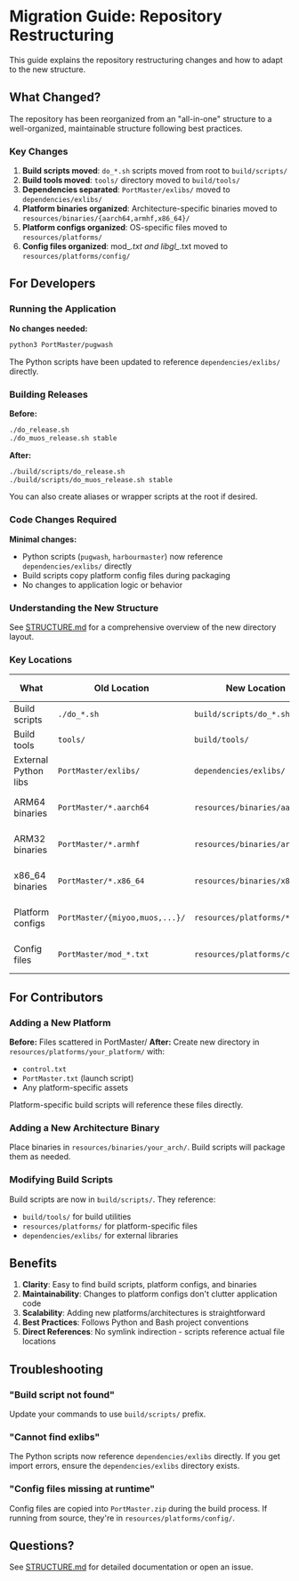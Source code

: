 # Migration Guide: Repository Restructuring

This guide explains the repository restructuring changes and how to adapt to the new structure.

## What Changed?

The repository has been reorganized from an "all-in-one" structure to a well-organized, maintainable structure following best practices.

### Key Changes

1. **Build scripts moved**: `do_*.sh` scripts moved from root to `build/scripts/`
2. **Build tools moved**: `tools/` directory moved to `build/tools/`
3. **Dependencies separated**: `PortMaster/exlibs/` moved to `dependencies/exlibs/`
4. **Platform binaries organized**: Architecture-specific binaries moved to `resources/binaries/{aarch64,armhf,x86_64}/`
5. **Platform configs organized**: OS-specific files moved to `resources/platforms/`
6. **Config files organized**: mod_*.txt and libgl_*.txt moved to `resources/platforms/config/`

## For Developers

### Running the Application

**No changes needed:**
```bash
python3 PortMaster/pugwash
```

The Python scripts have been updated to reference `dependencies/exlibs/` directly.

### Building Releases

**Before:**
```bash
./do_release.sh
./do_muos_release.sh stable
```

**After:**
```bash
./build/scripts/do_release.sh
./build/scripts/do_muos_release.sh stable
```

You can also create aliases or wrapper scripts at the root if desired.

### Code Changes Required

**Minimal changes:**
- Python scripts (`pugwash`, `harbourmaster`) now reference `dependencies/exlibs/` directly
- Build scripts copy platform config files during packaging
- No changes to application logic or behavior

### Understanding the New Structure

See [STRUCTURE.md](STRUCTURE.md) for a comprehensive overview of the new directory layout.

### Key Locations

| What | Old Location | New Location | Access Method |
|------|-------------|--------------|---------------|
| Build scripts | `./do_*.sh` | `build/scripts/do_*.sh` | Direct path |
| Build tools | `tools/` | `build/tools/` | Direct path |
| External Python libs | `PortMaster/exlibs/` | `dependencies/exlibs/` | Python path reference |
| ARM64 binaries | `PortMaster/*.aarch64` | `resources/binaries/aarch64/` | Copied during build |
| ARM32 binaries | `PortMaster/*.armhf` | `resources/binaries/armhf/` | Copied during build |
| x86_64 binaries | `PortMaster/*.x86_64` | `resources/binaries/x86_64/` | Copied during build |
| Platform configs | `PortMaster/{miyoo,muos,...}/` | `resources/platforms/*/` | Copied during build |
| Config files | `PortMaster/mod_*.txt` | `resources/platforms/config/` | Copied during build |

## For Contributors

### Adding a New Platform

**Before:** Files scattered in PortMaster/
**After:** Create new directory in `resources/platforms/your_platform/` with:
- `control.txt`
- `PortMaster.txt` (launch script)
- Any platform-specific assets

Platform-specific build scripts will reference these files directly.

### Adding a New Architecture Binary

Place binaries in `resources/binaries/your_arch/`. Build scripts will package them as needed.

### Modifying Build Scripts

Build scripts are now in `build/scripts/`. They reference:
- `build/tools/` for build utilities
- `resources/platforms/` for platform-specific files
- `dependencies/exlibs/` for external libraries

## Benefits

1. **Clarity**: Easy to find build scripts, platform configs, and binaries
2. **Maintainability**: Changes to platform configs don't clutter application code
3. **Scalability**: Adding new platforms/architectures is straightforward
4. **Best Practices**: Follows Python and Bash project conventions
5. **Direct References**: No symlink indirection - scripts reference actual file locations

## Troubleshooting

### "Build script not found"

Update your commands to use `build/scripts/` prefix.

### "Cannot find exlibs"

The Python scripts now reference `dependencies/exlibs` directly. If you get import errors, ensure the `dependencies/exlibs` directory exists.

### "Config files missing at runtime"

Config files are copied into `PortMaster.zip` during the build process. If running from source, they're in `resources/platforms/config/`.

## Questions?

See [STRUCTURE.md](STRUCTURE.md) for detailed documentation or open an issue.
